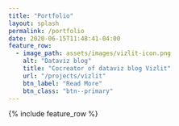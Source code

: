 ```yaml
---
title: "Portfolio"
layout: splash
permalink: /portfolio
date: 2020-06-15T11:48:41-04:00
feature_row:
  - image_path: assets/images/vizlit-icon.png
    alt: "Dataviz blog"
    title: "Cocreator of dataviz blog Vizlit"
    url: "/projects/vizlit"
    btn_label: "Read More"
    btn_class: "btn--primary"
---
```


<style>
  .masthead {
    border-bottom: none;
  }
</style>

{% include feature_row %}